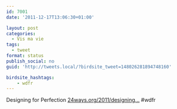 ```yaml
---
id: 7001
date: '2011-12-17T13:06:30+01:00'

layout: post
categories:
  - Vis ma vie
tags:
  - tweet
format: status
publish_social: no
guid: 'http://tweets.local/?birdsite_tweet=148026281894748160'

birdsite_hashtags:
    - wdfr
---
```


Designing for Perfection [24ways.org/2011/designing…](http://24ways.org/2011/designing-for-perfection) #wdfr